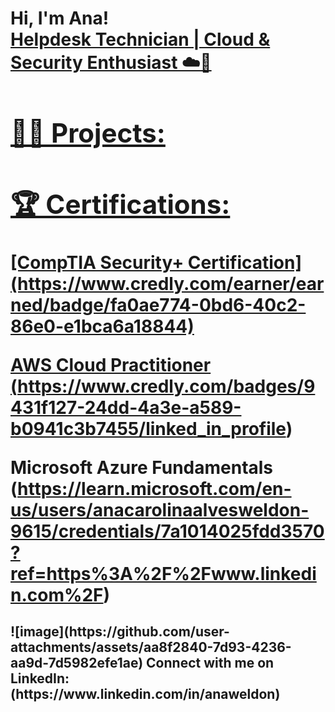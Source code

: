 <h1>Hi, I'm Ana! <br/><a href="https://github.com/acaweldon"> <a href="https://www.linkedin.com/in/anaweldon/"> Helpdesk Technician | Cloud & Security Enthusiast ☁️🔐

<h2>👨‍💻 Projects:</h2>
<h2>🏆 Certifications:</h2> [CompTIA Security+ Certification](https://www.credly.com/earner/earned/badge/fa0ae774-0bd6-40c2-86e0-e1bca6a18844)

AWS Cloud Practitioner (https://www.credly.com/badges/9431f127-24dd-4a3e-a589-b0941c3b7455/linked_in_profile)

Microsoft Azure Fundamentals (https://learn.microsoft.com/en-us/users/anacarolinaalvesweldon-9615/credentials/7a1014025fdd3570?ref=https%3A%2F%2Fwww.linkedin.com%2F)

<h2> ![image](https://github.com/user-attachments/assets/aa8f2840-7d93-4236-aa9d-7d5982efe1ae)
 Connect with me on LinkedIn:(https://www.linkedin.com/in/anaweldon)



